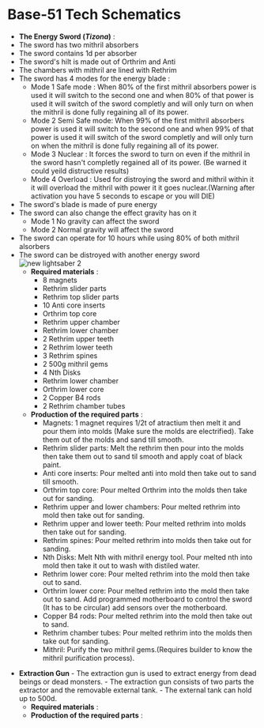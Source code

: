 # Base-51 Tech Schematics
- **The Energy Sword (_Tizona_)**  :
- The sword has two mithril absorbers
- The sword contains 1d per absorber
- The sword's hilt is made out of Orthrim and Anti
- The chambers with mithril are lined with Rethrim
- The sword has 4 modes for the energy blade :
  - Mode 1 Safe mode : When 80% of the first mithril absorbers power is used it will switch to the second one and when 80% of that power is used it will switch of the sword completly and will only turn on when 
    the mithril is done fully regaining all of its power.
  - Mode 2 Semi Safe mode: When 99% of the first mithril absorbers power is used it will switch to the second one and when 99% of that power is used it will switch of the sword completly and will only turn on 
    when the mithril is done fully regaining all of its power.
  - Mode 3 Nuclear : It forces the sword to turn on even if the mithril in the sword hasn't completly regained all of its power. (Be warned it could yeild distructive results)
  - Mode 4 Overload : Used for distroying the sword and mithril within it it will overload the mithril with power it it goes nuclear.(Warning after activation you have 5 seconds to escape or you will DIE)
- The sword's blade is made of pure energy
- The sword can also change the effect gravity has on it
  - Mode 1 No gravity can affect the sword
  - Mode 2 Normal gravity will affect the sword
- The sword can operate for 10 hours while using 80% of both mithril alsorbers
- The sword can be distroyed with another energy sword      
 ![new lightsaber 2](https://github.com/MC561/Base57_Tech_Schematics/assets/142889516/caaa9e78-169b-4953-ae67-ccf8164c280e)
  - **Required materials** :
      - 8 magnets
      - Rethrim slider parts
      - Rethrim top slider parts
      - 10 Anti core inserts
      - Orthrim top core
      - Rethrim upper chamber
      - Rethrim lower chamber
      - 2 Rethrim upper teeth
      - 2 Rethrim lower teeth
      - 3 Rethrim spines
      - 2 500g mithril gems
      - 4 Nth Disks
      - Rethrim lower chamber
      - Orthrim lower core
      - 2 Copper B4 rods
      - 2 Rethrim chamber tubes
  - **Production of the required parts** :
      - Magnets: 1 magnet requires 1/2t of atractium then melt it and pour them into molds (Make sure the molds are electrified). Take them out of the molds and sand till smooth.
      - Rethrim slider parts: Melt the rethrim then pour into the molds then take them out to sand til smooth and apply coat of black paint.
      - Anti core inserts: Pour melted anti into mold then take out to sand till smooth.
      - Orthrim top core: Pour melted Orthrim into the molds then take out for sanding.
      - Rethrim upper and lower chambers: Pour melted rethrim into mold then take out for sanding.
      - Rethrim upper and lower teeth: Pour melted rethrim into molds then take out for sanding.
      - Rethrim spines: Pour melted rethrim into molds then take out for sanding.
      - Nth Disks: Melt Nth with mithril energy tool. Pour melted nth into mold then take it out to wash with distiled water.
      - Rethrim lower core: Pour melted rethrim into the mold then take out to sand.
      - Orthrim lower core: Pour melted rethrim into the mold then take out to sand. Add programmed motherboard to control the sword (It has to be circular) add sensors over the motherboard.
      - Copper B4 rods: Pour melted rethrim into the mold then take out to sand.
      - Rethrim chamber tubes: Pour melted rethrim into the molds then take out for sanding.
      - Mithril: Purify the two mithril gems.(Requires builder to know the mithril purification process).
+ **Extraction Gun**
      - The extraction gun is used to extract energy from dead beings or dead monsters.
      - The extraction gun consists of two parts the extractor and the removable external tank.
      - The external tank can hold up to 500d.
  - **Required materials** :
  - **Production of the required parts** :
